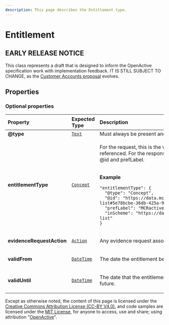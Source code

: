 ```yaml
---
description: This page describes the Entitlement type.
---
```


# Entitlement

## **EARLY RELEASE NOTICE**
This class represents a draft that is designed to inform the OpenActive specification work with implementation feedback.
IT IS STILL SUBJECT TO CHANGE, as the [Customer Accounts proposal](https://github.com/openactive/customer-accounts) evolves.



## **Properties**

### **Optional properties**
    
<table>
  <thead>
    <tr>
      <th style="text-align:left">Property</th>
      <th style="text-align:left">Expected Type</th>
      <th style="text-align:left">Description</th>
    </tr>
  </thead>
  <tbody>
    <tr>
      <td style="text-align:left"><b>@type</b></td>
      <td style="text-align:left">
        <a href="https://schema.org/Text"><code>Text</code></a>
      </td>
      <td style="text-align:left">
        Must always be present and set to <code>"@type": "Entitlement"</code>
      </td>
    </tr>
    <tr>
      <td style="text-align:left"><b>entitlementType</b></td>
      <td style="text-align:left">
        <a href="https://developer.openactive.io/data-model/types/concept"><code>Concept</code></a>
      </td>
      <td style="text-align:left">
        <p>For the request, this is the value of the @id of the Concept being referenced. For the response, this the full Concept object including the @id and prefLabel.</p><p></br><b>Example</b></p><p><code>"entitlementType": {<br/>&nbsp;&nbsp;&quot;@type&quot;:&nbsp;&quot;Concept&quot;,<br/>&nbsp;&nbsp;&quot;@id&quot;:&nbsp;&quot;https://data.mcractive.com/openactive/entitlement-list#5e78bcbe-36db-425a-9064-bf96d09cc351&quot;,<br/>&nbsp;&nbsp;&quot;prefLabel&quot;:&nbsp;&quot;MCRactive&nbsp;Adult&nbsp;Resident&quot;,<br/>&nbsp;&nbsp;&quot;inScheme&quot;:&nbsp;&quot;https://data.mcractive.com/openactive/entitlement-list&quot;<br/>}</code></p>
      </td>
    </tr>
    <tr>
      <td style="text-align:left"><b>evidenceRequestAction</b></td>
      <td style="text-align:left">
        <a href="https://developer.openactive.io/data-model/types/action"><code>Action</code></a>
      </td>
      <td style="text-align:left">
        <p>Any evidence request associated with the entitlement.</p>
      </td>
    </tr>
    <tr>
      <td style="text-align:left"><b>validFrom</b></td>
      <td style="text-align:left">
        <a href="https://schema.org/DateTime"><code>DateTime</code></a>
      </td>
      <td style="text-align:left">
        <p>The date the entitlement becomes valid. This must be in the past.</p>
      </td>
    </tr>
    <tr>
      <td style="text-align:left"><b>validUntil</b></td>
      <td style="text-align:left">
        <a href="https://schema.org/DateTime"><code>DateTime</code></a>
      </td>
      <td style="text-align:left">
        <p>The date that the entitlement is no longer valid. This must be in the future.</p>
      </td>
    </tr>
  </tbody>
</table>






Except as otherwise noted, the content of this page is licensed under the [Creative Commons Attribution License (CC-BY V4.0)](https://creativecommons.org/licenses/by/4.0/), and code samples are licensed under the [MIT License](https://opensource.org/licenses/MIT), for anyone to access, use and share; using attribution "[OpenActive](https://www.openactive.io/)".
